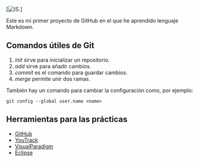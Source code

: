 [![IS.](https://zimbronapps.com/wp-content/uploads/2017/08/Ingenier%C3%ADa-de-Software-1024x700.png)]

Este es mi primer proyecto de GitHub en el que he aprendido lenguaje Markdown.

## Comandos útiles de Git

1. *init* sirve para inicializar un repositorio.
2. *add* sirve para añadir cambios.
3. *commit* es el comando para guardar cambios.
4. *merge* permite unir dos ramas.

También hay un comando para cambiar la configuración como, por ejemplo:

`git config --global user.name <name>`

## Herramientas para las prácticas

- [GitHub](https://github.com/)
- [YouTrack](https://www.jetbrains.com/youtrack/?gclid=CjwKCAjwwab7BRBAEiwAapqpTBP7Ley8f6k-kMe7LsIu8aGvc0DVg-Z7TBuE6pynINWK-NWiyjHddBoCAjgQAvD_BwE)
- [VisualParadigm](https://www.visual-paradigm.com/)
- [Eclipse](https://www.eclipse.org/downloads/)
